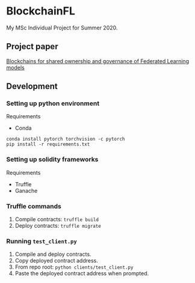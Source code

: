 # BlockchainFL

My MSc Individual Project for Summer 2020.

## Project paper
[Blockchains for shared ownership and governance of Federated Learning models](https://www.overleaf.com/read/bjznxpcbxvfs)

## Development

### Setting up python environment
Requirements
- Conda
```
conda install pytorch torchvision -c pytorch
pip install -r requirements.txt
```

### Setting up solidity frameworks
Requirements
- Truffle
- Ganache

### Truffle commands
1. Compile contracts: `truffle build`
2. Deploy contracts: `truffle migrate`

### Running `test_client.py`
1. Compile and deploy contracts.
2. Copy deployed contract address.
3. From repo root: `python clients/test_client.py`
4. Paste the deployed contract address when prompted.
